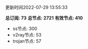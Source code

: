 更新时间2022-07-29 13:55:33

**总订阅: 73**
**总节点: 2721**
**有效节点: 410**
- ss节点: 300
- v2ray节点: 53
- trojan节点: 57
